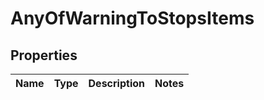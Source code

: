 # AnyOfWarningToStopsItems

## Properties
Name | Type | Description | Notes
------------ | ------------- | ------------- | -------------

